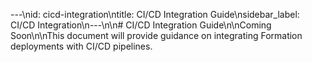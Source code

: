 ---\nid: cicd-integration\ntitle: CI/CD Integration Guide\nsidebar_label: CI/CD Integration\n---\n\n# CI/CD Integration Guide\n\nComing Soon\n\nThis document will provide guidance on integrating Formation deployments with CI/CD pipelines.
